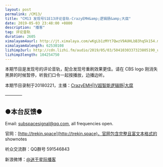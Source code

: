 ```yaml
---
layout: post
permalink: /CM13/
title: "CM13 发现号S1E13评论音轨-CrazyEMH&amp;逻辑肠&amp;大腐"
date: 2019-05-03 23:48:00 +0800
description: "播客"
tag: 评论音轨
duration: 2605
ximalayam4aurl: http://jt.ximalaya.com/wKgLb1zMYt7QwzV9AUHLbB3hq5k154.m4a?channel=rss&amp;album_id=3135361&amp;track_id=180960538&amp;uid=6418191&amp;jt=http://audio.xmcdn.com/group60/M01/7C/1D/wKgLb1zMYt7QwzV9AUHLbB3hq5k154.m4a
ximalayam4alength: 62530108
lizhimp3url: http://cdn.lizhi.fm/audio/2019/05/03/5041030337323805190_ud.mp3
lizhimp3length: 104254750
---   
```


本期节目是发现号的评论音轨，配合发现号重刷效果更佳。请在 CBS logo 刚消失黑屏的时候暂停，听我们口令一起按播放，边播边听。

本期节目录制于20180221，主播：[CrazyEMH](mailto:emh@trekin.space)\|[IV超智能逻辑肠](https://weibo.com/u/5682045870)\|[大腐](https://weibo.com/u/5113590549)

————

## ●本台反馈●

Email: [subspacesignal@qq.com](mailto:subspacesignal@qq.com), all frequencies open.

官网：[http://trekin.space](http://trekin.space)，官网包含完整且富文本格式的 shownotes

听众交流群：QQ群号 591546843

新浪微博：[@迷于星际播客](http://weibo.com/lostinst)

